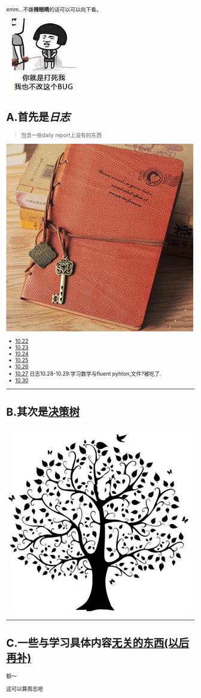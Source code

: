 emm...不嫌**辣眼睛**的话可以可以向下看。

![耍赖](bug.jpg)

A.首先是*日志*
===

>包含一些daily report上没有的东西

![日记](diary.jpg)
* [10.22](日志10.22.md)
* [10.23](日志10.23.md)
* [10.24](日志10.24.md)
* [10.25](日志10.25.md)
* [10.26](日志10.26.md)
* [10.27](日志10.27.md)
日志10.28-10.29:学习数学与fluent pyhton,文件?被吃了.
* [10.30](日志10.30.md)

---

B.其次是[决策树](决策树/README.md)
===
![树](shu.1.jpg)

---

C.一些与学习具体内容[无关的东西(以后再补)](BYE/README.md)
===

额～

这可以算周志吧
